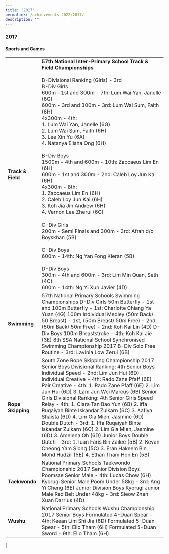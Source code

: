 ```yaml
---
title: "2017"
permalink: /achievements-2022/2017/
description: ""
---
```

### **2017**

#### **Sports and Games**

|  |  |
|---|---|
| **Track & Field** | **57th National Inter-Primary School Track & Field Championships**<br><br>  B-Divisional Ranking (Girls) - 3rd<br> B-Div Girls <br> 600m – 1st and 300m - 7th: Lum Wai Yan, Janelle (6G)<br> 600m - 3rd and 300m - 3rd: Lum Wai Sum, Faith (6H)<br> 4x300m - 4th:<br> 1. Lum Wai Yan, Janelle (6G)<br> 2. Lum Wai Sum, Faith (6H)<br> 3. Lee Xin Yu (6A) <br>4. Natanya Elisha Ong (6H)<br><br>  B-Div Boys <br> 1500m - 4th and 600m - 10th: Zaccaeus Lim En (6H)<br> 600m - 1st and 300m - 2nd: Caleb Loy Jun Kai (6H)<br> 4x300m - 8th:<br> 1. Zaccaeus Lim En (6H)<br> 2. Caleb Loy Jun Kai (6H)<br> 3. Koh Jia Jin Andrew (6H)<br> 4. Vernon Lee Zherui (6C)<br><br>  C-Div Girls <br> 200m - Semi Finals and 300m - 3rd: Afrah d/o Boyskhan (5B)<br><br>  C-Div Boys <br> 600m - 14th: Ng Yan Fong Kieran (5B)<br><br>  D-Div Boys <br> 300m - 4th and 600m - 3rd: Lim Min Quan, Seth (4C)<br> 600m - 14th: Ng Yi Xun Javier (4D) |
| **Swimming** | 57th National Primary Schools Swimming Championships  D-Div Girls 50m Butterfly - 1st and 100m Butterfly - 1st: Charlotte Chiang Ya Yuan (4G) 100m Individual Medley (50m Back/ 50 Breast) - 1st, (50m Breast/ 50m Free) - 2nd, (50m Back/ 50m Free) - 2nd: Koh Kai Lin (4D)  D-Div Boys  100m Breaststroke - 4th: Koh Kai Jie (3E)  8th SSA National School Synchronised Swimming Championship 2017  B-Div  Solo Free Routine - 3rd: Lavinia Low Zerui (6B) |
| **Rope Skipping** | South Zone Rope Skipping Championship 2017  Senior Boys Divisional Ranking: 4th Senior Boys  Individual Speed - 2nd: Lim Jun Hui (6D) Individual Creative - 4th: Rado Zane Pfaff (6E) Pair Creative - 4th:  1. Rado Zane Pfaff (6E) 2. Lim Jun Hui (6D) 3. Lam Jun Wei Marcus (6B)  Senior Girls Divisional Ranking: 4th Senior Girls Speed Relay - 4th: 1. Clara Tan Bao Yun (6B) 2. Iffa Ruqaiyah Binte Iskandar Zulkarn (6C) 3. Aafiya Shaista (6D) 4. Lim Gia Mien, Jasmine (6D)  Double Dutch - 3rd: 1. Iffa Ruqaiyah Binte Iskandar Zulkarn (6C) 2. Lim Gia Mien, Jasmine (6D) 3. Amelena Oh (6D)  Junior Boys Double Dutch - 3rd: 1. Iuan Faris Bin Zailee (5B) 2. Kevan Cheong Yam Siong (5C) 3. Eran Hakeem Bin Mohd Hudzir (5E) 4. Ethan Tham Hon En (5B) |
| **Taekwondo** | National Primary Schools Taekwondo Championship 2017  Senior Division Boys Poomsae Senior Male - 4th: Lucas Chow (6H) Kyorugi Senior Male Poom Under 58kg - 3rd: Ang Yi Cheng (6E)  Junior Division Boys Kyorugi Junior Male Red Belt Under 48kg - 3rd: Sieow Zhen Xuan Darrius (4D) |
| **Wushu** | National Primary Schools Wushu Championship 2017  Senior Boys  Formulated 4-Duan Spear – 4th: Keean Lim Shi Jie (6D) Formulated 5-Duan Spear - 5th: Elio Tham (6H) Formulated 5-Duan Sword - 9th: Elio Tham (6H) |
|